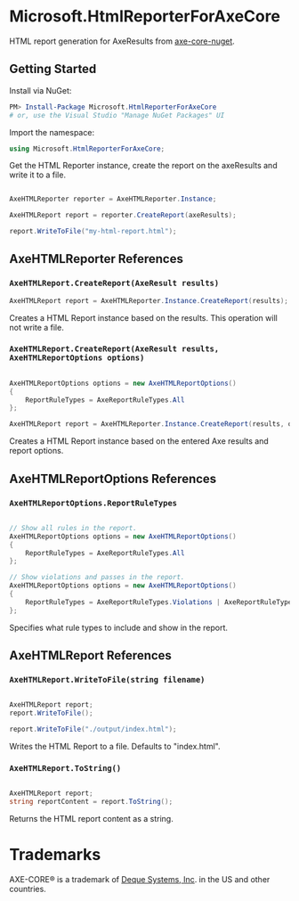 # Microsoft.HtmlReporterForAxeCore

HTML report generation for AxeResults from [axe-core-nuget](https://github.com/dequelabs/axe-core-nuget).

## Getting Started

Install via NuGet:

```powershell
PM> Install-Package Microsoft.HtmlReporterForAxeCore
# or, use the Visual Studio "Manage NuGet Packages" UI
```

Import the namespace:

```csharp
using Microsoft.HtmlReporterForAxeCore;
```

Get the HTML Reporter instance, create the report on the axeResults and write it to a file.

```csharp

AxeHTMLReporter reporter = AxeHTMLReporter.Instance;

AxeHTMLReport report = reporter.CreateReport(axeResults);

report.WriteToFile("my-html-report.html");

```

## AxeHTMLReporter References

### `AxeHTMLReport.CreateReport(AxeResult results)`

```csharp
AxeHTMLReport report = AxeHTMLReporter.Instance.CreateReport(results);
```

Creates a HTML Report instance based on the results.
This operation will not write a file.

### `AxeHTMLReport.CreateReport(AxeResult results, AxeHTMLReportOptions options)`

```csharp

AxeHTMLReportOptions options = new AxeHTMLReportOptions()
{
	ReportRuleTypes = AxeReportRuleTypes.All
};

AxeHTMLReport report = AxeHTMLReporter.Instance.CreateReport(results, options);
```

Creates a HTML Report instance based on the entered Axe results and report options.

## AxeHTMLReportOptions References

### `AxeHTMLReportOptions.ReportRuleTypes`

```csharp

// Show all rules in the report.
AxeHTMLReportOptions options = new AxeHTMLReportOptions()
{
	ReportRuleTypes = AxeReportRuleTypes.All
};

// Show violations and passes in the report.
AxeHTMLReportOptions options = new AxeHTMLReportOptions()
{
	ReportRuleTypes = AxeReportRuleTypes.Violations | AxeReportRuleTypes.Passes
};

```

Specifies what rule types to include and show in the report.

## AxeHTMLReport References

### `AxeHTMLReport.WriteToFile(string filename)`

```csharp

AxeHTMLReport report;
report.WriteToFile();

report.WriteToFile("./output/index.html");

```

Writes the HTML Report to a file. Defaults to "index.html".

### `AxeHTMLReport.ToString()`

```csharp

AxeHTMLReport report;
string reportContent = report.ToString();

```

Returns the HTML report content as a string.

# Trademarks

AXE-CORE® is a trademark of [Deque Systems, Inc](https://www.deque.com/). in the US and other countries.

